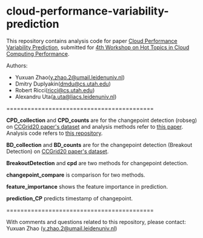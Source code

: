 # cloud-performance-variability-prediction
This repository contains analysis code for paper [Cloud Performance Variability Prediction](https://alexandru-uta.github.io/pubs/hotcloudperf21-perfvar.pdf), submitted for [4th Workshop on Hot Topics in Cloud Computing Performance](https://hotcloudperf.spec.org). 

Authors:
* Yuxuan Zhao(y.zhao.2@umail.leidenuniv.nl)
* Dmitry Duplyakin(dmdu@cs.utah.edu)
* Robert Ricci(ricci@cs.utah.edu)
* Alexandru Uta(a.uta@liacs.leidenuniv.nl)

==========================================

**CPD_collection** and **CPD_counts** are for the changepoint detection (robseg) on [CCGrid20 paper's dataset](https://zenodo.org/record/3686952/#.X2u5yy8RrVU) and analysis methods refer to [this paper](https://arxiv.org/abs/2003.04824). Analysis code refers to [this repository](https://gitlab.flux.utah.edu/emulab/cloudlab-ccgrid20).

**BD_collection** and **BD_counts** are for the changepoint detection (Breakout Detection)  on [CCGrid20 paper's dataset](https://zenodo.org/record/3686952/#.X2u5yy8RrVU).

**BreakoutDetection** and **cpd** are two methods for changepoint detection.

**changepoint_compare** is comparison for two methods.

**feature_importance** shows the feature importance in prediction.

**prediction_CP** predicts timestamp of changepoint.

==========================================

With comments and questions related to this repository, please contact: Yuxuan Zhao (y.zhao.2@umail.leidenuniv.nl)
